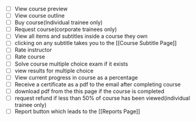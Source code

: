 

- [ ] View course preview
- [ ] View course outline
- [ ] Buy course(Individual trainee only)
- [ ] Request course(corporate trainees only)
- [ ] View all items  and subtitles inside a course they own
- [ ] clicking on any subtitle takes you to the [[Course Subtitle Page]]
- [ ] Rate instructor
- [ ] Rate course
- [ ] Solve course multiple choice exam if it exists
- [ ] view results for multiple choice
- [ ] View current progress in course as a percentage
- [ ] Receive a certificate as a pdf to the email after completing course
- [ ] download pdf from the this page if the course is completed
- [ ] request refund if less than 50% of course has been viewed(individual trainee only)
- [ ] Report button which leads to the [[Reports Page]]